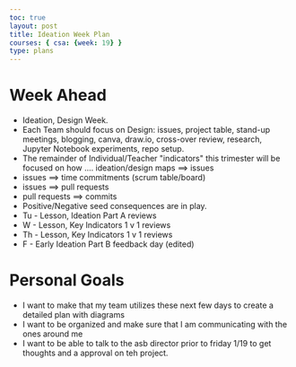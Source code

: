 ```yaml
---
toc: true
layout: post
title: Ideation Week Plan
courses: { csa: {week: 19} }
type: plans
---
```



# Week Ahead
 - Ideation, Design Week.
- Each Team should focus on Design: issues, project table, stand-up meetings, blogging, canva, draw.io, cross-over review, research, Jupyter Notebook experiments,  repo setup.
- The remainder of Individual/Teacher "indicators" this trimester will be focused on how ....
ideation/design maps ==> issues
- issues ==> time commitments (scrum table/board)
- issues ==> pull requests
- pull requests ==> commits
- Positive/Negative seed consequences are in play.
- Tu - Lesson, Ideation Part A reviews
- W - Lesson, Key Indicators 1 v 1 reviews
- Th - Lesson, Key Indicators 1 v 1 reviews
- F - Early Ideation Part B feedback day (edited) 


# Personal Goals
- I want to make that my team utilizes these next few days to create a detailed plan with diagrams 
- I want to be organized and make sure that I am communicating with the ones around me 
- I want to be able to talk to the asb director prior to friday 1/19 to get thoughts and a approval on teh project.